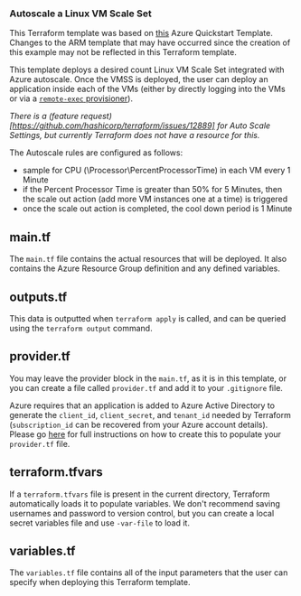 ### Autoscale a Linux VM Scale Set ###

This Terraform template was based on [this](https://github.com/Azure/azure-quickstart-templates/tree/master/201-vmss-ubuntu-autoscale) Azure Quickstart Template. Changes to the ARM template that may have occurred since the creation of this example may not be reflected in this Terraform template.

This template deploys a desired count Linux VM Scale Set integrated with Azure autoscale. Once the VMSS is deployed, the user can deploy an application inside each of the VMs (either by directly logging into the VMs or via a [`remote-exec` provisioner](https://www.terraform.io/docs/provisioners/remote-exec.html)).

_There is a (feature request)[https://github.com/hashicorp/terraform/issues/12889] for Auto Scale Settings, but currently Terraform does not have a resource for this._

The Autoscale rules are configured as follows:
- sample for CPU (\\Processor\\PercentProcessorTime) in each VM every 1 Minute
- if the Percent Processor Time is greater than 50% for 5 Minutes, then the scale out action (add more VM instances one at a time) is triggered
- once the scale out action is completed, the cool down period is 1 Minute

## main.tf
The `main.tf` file contains the actual resources that will be deployed. It also contains the Azure Resource Group definition and any defined variables.

## outputs.tf
This data is outputted when `terraform apply` is called, and can be queried using the `terraform output` command.

## provider.tf
You may leave the provider block in the `main.tf`, as it is in this template, or you can create a file called `provider.tf` and add it to your `.gitignore` file.

Azure requires that an application is added to Azure Active Directory to generate the `client_id`, `client_secret`, and `tenant_id` needed by Terraform (`subscription_id` can be recovered from your Azure account details). Please go [here](https://www.terraform.io/docs/providers/azurerm/) for full instructions on how to create this to populate your `provider.tf` file.

## terraform.tfvars
If a `terraform.tfvars` file is present in the current directory, Terraform automatically loads it to populate variables. We don't recommend saving usernames and password to version control, but you can create a local secret variables file and use `-var-file` to load it.

## variables.tf
The `variables.tf` file contains all of the input parameters that the user can specify when deploying this Terraform template.
